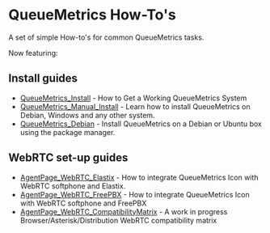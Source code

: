 QueueMetrics How-To's
=====================

A set of simple How-to's for common QueueMetrics tasks.

Now featuring:

## Install guides

* [QueueMetrics_Install](QueueMetricsInstall.md) - How to Get a Working QueueMetrics System
* [QueueMetrics_Manual_Install](QueueMetricsManualInstall.md) - Learn how to install QueueMetrics on Debian, Windows and any other system.
* [QueueMetrics_Debian](QueueMetricsDebian.md) - Install QueueMetrics on a Debian or Ubuntu box using the package manager.

## WebRTC set-up guides

* [AgentPage_WebRTC_Elastix](AgentPage_WebRTC_Elastix.md) - How to integrate QueueMetrics Icon with WebRTC softphone and Elastix.
* [AgentPage_WebRTC_FreePBX](AgentPage_WebRTC_FreePBX.md) - How to integrate QueueMetrics Icon with WebRTC softphone and FreePBX
* [AgentPage_WebRTC_CompatibilityMatrix](AgentPage_WebRTC_CompatibilityMatrix.md) - A work in progress Browser/Asterisk/Distribution WebRTC compatibility matrix 

